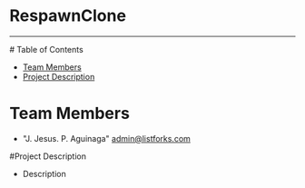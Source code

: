 # RespawnClone
<hr>
# Table of Contents

* [Team Members](#team-members)
* [Project Description](#project-description)

# <a name="team-members"></a>Team Members
* "J. Jesus. P. Aguinaga" <admin@listforks.com>

#<a name="project-description"></a>Project Description
* Description